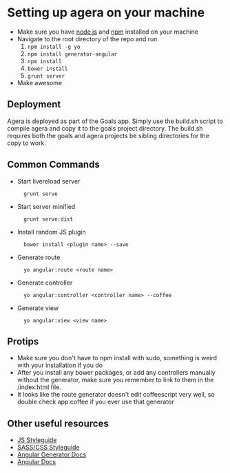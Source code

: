Setting up agera on your machine
====

- Make sure you have [node.js](http://nodejs.org/) and [npm](https://npmjs.org/) installed on your machine
- Navigate to the root directory of the repo and run
	1. `npm install -g yo`
	1. `npm install generator-angular`
	1. `npm install`
	1. `bower install`
	1. `grunt server`
- Make awesome

Deployment
----

Agera is deployed as part of the Goals app. Simply use the build.sh script to compile agera and copy it to the goals
project directory. The build.sh requires both the goals and agera projects be sibling directories for the copy to work.


Common Commands
----

* Start livereload server

		grunt serve

* Start server minified

		grunt serve:dist

* Install random JS plugin

		bower install <plugin name> --save

* Generate route

		yo angular:route <route name>

* Generate controller

		yo angular:controller <controller name> --coffee

* Generate view

		yo angular:view <view name>

Protips
----

- Make sure you don't have to npm install with sudo, something is weird with your installation if you do
- After you install any bower packages, or add any controllers manually without the generator, make sure you remember to link to them in the /index.html file.
- It looks like the route generator doesn't edit coffeescript very well, so double check app.coffee if you ever use that generator




Other useful resources
----

+ [JS Styleguide](https://github.com/nathanmosher/idiomatic.js)
+ [SASS/CSS Styleguide](https://github.com/nathanmosher/idiomatic-css)
+ [Angular Generator Docs](https://github.com/yeoman/generator-angular)
+ [Angular Docs](http://docs.angularjs.org/api/)
